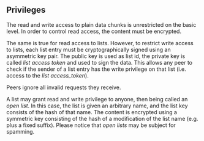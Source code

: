 ## Privileges

The read and write access to plain data chunks is unrestricted on the basic level. In order to
control read access, the content must be encrypted.

The same is true for read access to lists. However, to restrict write access to lists, each list
entry must be cryptographically signed using an asymmetric key pair. The public key is used as list
id, the private key is called _list access token_ and used to sign the data. This allows any peer
to check if the sender of a list entry has the write privilege on that list (i.e. access to the
_list access_token_).

Peers ignore all invalid requests they receive.

A list may grant read and write privilege to anyone, then being called an _open list_. In this
case, the list is given an arbitrary name, and the list key consists of the hash of that name.
The content is encrypted using a symmetric key consisting of the hash of a modification of the
list name (e.g. plus a fixed suffix). Please notice that _open lists_ may be subject for spamming.